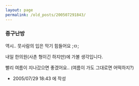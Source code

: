 ```yaml
---
layout: page
permalink: /old_posts/200507291843/
---
```


### 중구난방


역시.. 뭇사람의 입은 막기 힘들어요 ;ㅁ;

내일 한의원(사촌 형이긴 하지만)에 가볼 생각입니다.

빨리 여름이 지나갔으면 좋겠어요.. (여름이 가도 그대로면 어떡하지?)





- 2005/07/29 18:43 에 작성